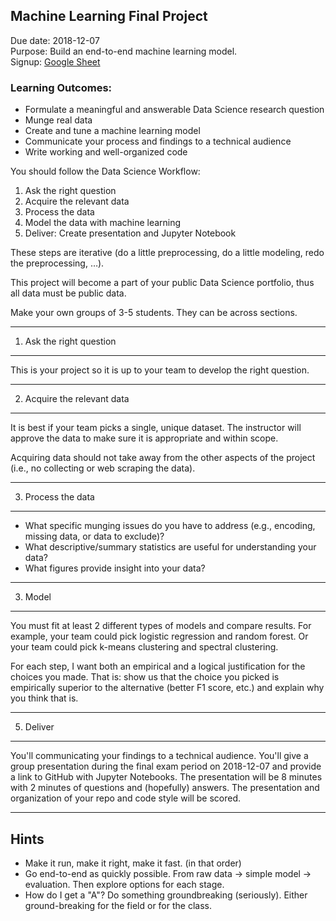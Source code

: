 Machine Learning Final Project
------

Due date: 2018-12-07   
Purpose: Build an end-to-end machine learning model.   
Signup: [Google Sheet](https://docs.google.com/spreadsheets/d/1iOp3_00-PA_wJ0V8DQUhZyvOGF5mt7KlH3YRWikcGuo/edit?usp=sharing)   

### Learning Outcomes:

- Formulate a meaningful and answerable Data Science research question
- Munge real data
- Create and tune a machine learning model
- Communicate your process and findings to a technical audience
- Write working and well-organized code

You should follow the Data Science Workflow:

1. Ask the right question
2. Acquire the relevant data
3. Process the data
4. Model the data with machine learning
5. Deliver: Create presentation and Jupyter Notebook

These steps are iterative (do a little preprocessing, do a little modeling, redo the preprocessing, …).

This project will become a part of your public Data Science portfolio, thus all data must be public data.  

Make your own groups of 3-5 students. They can be across sections.

----
1. Ask the right question
----

This is your project so it is up to your team to develop the right question. 

----
2. Acquire the relevant data
----

It is best if your team picks a single, unique dataset. The instructor will approve the data to make sure it is appropriate and within scope.

Acquiring data should not take away from the other aspects of the project (i.e., no collecting or web scraping the data). 

----
3. Process the data
----

- What specific munging issues do you have to address (e.g., encoding, missing data, or data to exclude)?
- What descriptive/summary statistics are useful for understanding your data?
- What figures provide insight into your data?

----
3. Model
----

You must fit at least 2 different types of models and compare results. For example, your team could pick logistic regression and random forest. Or your team could pick k-means clustering and spectral clustering.

For each step, I want both an empirical and a logical justification for the choices you made. That is: show us that the choice you picked is empirically superior to the alternative (better F1 score, etc.) and explain why you think that is.  

----
5. Deliver
-----

You'll communicating your findings to a technical audience. You'll give a group presentation during the final exam period on 2018-12-07 and provide a link to GitHub with Jupyter Notebooks. The presentation will be 8 minutes with 2 minutes of questions and (hopefully) answers. The presentation and organization of your repo and code style will be scored. 

----
Hints
----

- Make it run, make it right, make it fast. (in that order)
- Go end-to-end as quickly possible. From raw data -> simple model -> evaluation. Then explore options for each stage.
- How do I get a "A"? Do something groundbreaking (seriously). Either ground-breaking for the field or for the class.
